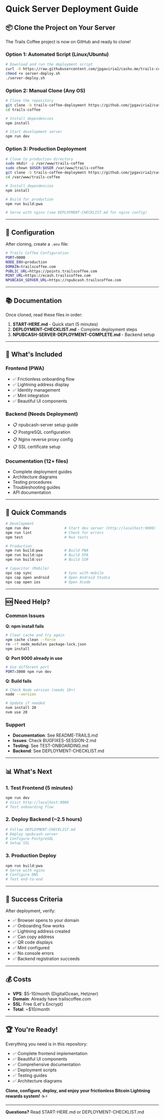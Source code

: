 # Quick Server Deployment Guide

## 📦 **Clone the Project on Your Server**

The Trails Coffee project is now on GitHub and ready to clone!

### Option 1: Automated Script (Linux/Ubuntu)

```bash
# Download and run the deployment script
curl -O https://raw.githubusercontent.com/jpgaviria2/cashu.me/trails-coffee-deployment/server-deploy.sh
chmod +x server-deploy.sh
./server-deploy.sh
```

### Option 2: Manual Clone (Any OS)

```bash
# Clone the repository
git clone -b trails-coffee-deployment https://github.com/jpgaviria2/cashu.me.git trails-coffee
cd trails-coffee

# Install dependencies
npm install

# Start development server
npm run dev
```

### Option 3: Production Deployment

```bash
# Clone to production directory
sudo mkdir -p /var/www/trails-coffee
sudo chown $USER:$USER /var/www/trails-coffee
git clone -b trails-coffee-deployment https://github.com/jpgaviria2/cashu.me.git /var/www/trails-coffee
cd /var/www/trails-coffee

# Install dependencies
npm install

# Build for production
npm run build:pwa

# Serve with nginx (see DEPLOYMENT-CHECKLIST.md for nginx config)
```

---

## 🔧 **Configuration**

After cloning, create a `.env` file:

```bash
# Trails Coffee Configuration
PORT=9000
NODE_ENV=production
DOMAIN=trailscoffee.com
PUBLIC_URL=https://points.trailscoffee.com
MINT_URL=https://ecash.trailscoffee.com
NPUBCASH_SERVER_URL=https://npubcash.trailscoffee.com
```

---

## 📚 **Documentation**

Once cloned, read these files in order:

1. **START-HERE.md** - Quick start (5 minutes)
2. **DEPLOYMENT-CHECKLIST.md** - Complete deployment steps
3. **NPUBCASH-SERVER-DEPLOYMENT-COMPLETE.md** - Backend setup

---

## 🚀 **What's Included**

### Frontend (PWA)
- ✅ Frictionless onboarding flow
- ✅ Lightning address display
- ✅ Identity management
- ✅ Mint integration
- ✅ Beautiful UI components

### Backend (Needs Deployment)
- 📋 npubcash-server setup guide
- 📋 PostgreSQL configuration
- 📋 Nginx reverse proxy config
- 📋 SSL certificate setup

### Documentation (12+ files)
- Complete deployment guides
- Architecture diagrams
- Testing procedures
- Troubleshooting guides
- API documentation

---

## 🎯 **Quick Commands**

```bash
# Development
npm run dev                # Start dev server (http://localhost:9000)
npm run lint               # Check for errors
npm test                   # Run tests

# Production
npm run build:pwa          # Build PWA
npm run build:spa          # Build SPA
npm run build:ssr          # Build SSR

# Capacitor (Mobile)
npx cap sync               # Sync with mobile
npx cap open android       # Open Android Studio
npx cap open ios           # Open Xcode
```

---

## 🆘 **Need Help?**

### Common Issues

**Q: npm install fails**
```bash
# Clear cache and try again
npm cache clean --force
rm -rf node_modules package-lock.json
npm install
```

**Q: Port 9000 already in use**
```bash
# Use different port
PORT=3000 npm run dev
```

**Q: Build fails**
```bash
# Check Node version (needs 18+)
node --version

# Update if needed
nvm install 20
nvm use 20
```

### Support

- **Documentation**: See README-TRAILS.md
- **Issues**: Check BUGFIXES-SESSION-2.md
- **Testing**: See TEST-ONBOARDING.md
- **Backend**: See DEPLOYMENT-CHECKLIST.md

---

## 📊 **What's Next**

### 1. Test Frontend (5 minutes)
```bash
npm run dev
# Visit http://localhost:9000
# Test onboarding flow
```

### 2. Deploy Backend (~2.5 hours)
```bash
# Follow DEPLOYMENT-CHECKLIST.md
# Deploy npubcash-server
# Configure PostgreSQL
# Setup SSL
```

### 3. Production Deploy
```bash
npm run build:pwa
# Serve with nginx
# Configure DNS
# Test end-to-end
```

---

## 🎉 **Success Criteria**

After deployment, verify:

- ✅ Browser opens to your domain
- ✅ Onboarding flow works
- ✅ Lightning address created
- ✅ Can copy address
- ✅ QR code displays
- ✅ Mint configured
- ✅ No console errors
- ✅ Backend registration succeeds

---

## 💰 **Costs**

- **VPS**: $5-10/month (DigitalOcean, Hetzner)
- **Domain**: Already have trailscoffee.com
- **SSL**: Free (Let's Encrypt)
- **Total**: ~$10/month

---

## 🏆 **You're Ready!**

Everything you need is in this repository:

- ✅ Complete frontend implementation
- ✅ Beautiful UI components
- ✅ Comprehensive documentation
- ✅ Deployment scripts
- ✅ Testing guides
- ✅ Architecture diagrams

**Clone, configure, deploy, and enjoy your frictionless Bitcoin Lightning rewards system!** ☕⚡

---

**Questions?** Read START-HERE.md or DEPLOYMENT-CHECKLIST.md



